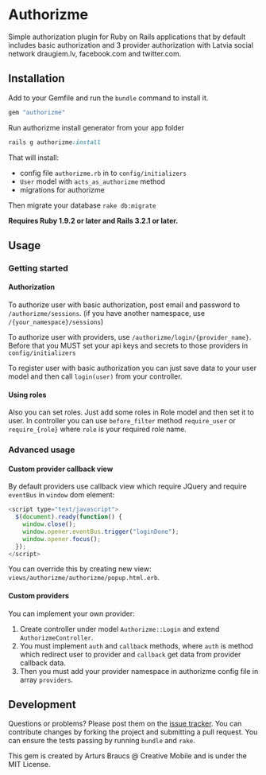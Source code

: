 # Authorizme

Simple authorization plugin for Ruby on Rails applications that by default includes basic authorization and 3 provider authorization with Latvia social network draugiem.lv, facebook.com and twitter.com.

## Installation

Add to your Gemfile and run the `bundle` command to install it.

```ruby
gem "authorizme"
```

Run authorizme install generator from your app folder

```ruby
rails g authorizme:install
```

That will install:

* config file `authorizme.rb` in to `config/initializers`
* `User` model with `acts_as_authorizme` method
* migrations for authorizme

Then migrate your database `rake db:migrate`

**Requires Ruby 1.9.2 or later and Rails 3.2.1 or later.**

## Usage

### Getting started

#### Authorization

To authorize user with basic authorization, post email and password to `/authorizme/sessions`. (if you have another namespace, use `/{your_namespace}/sessions`)

To authorize user with providers, use `/authorizme/login/{provider_name}`. Before that you MUST set your api keys and secrets to those providers in `config/initializers`

To register user with basic authorization you can just save data to your user model and then call `login(user)` from your controller.

#### Using roles

Also you can set roles. Just add some roles in Role model and then set it to user. In controller you can use `before_filter` method `require_user` or `require_{role}` where `role` is your required role name. 

### Advanced usage

#### Custom provider callback view

By default providers use callback view which require JQuery and require `eventBus` in `window` dom element:

```javascript
<script type="text/javascript">
  $(document).ready(function() {
    window.close();
    window.opener.eventBus.trigger("loginDone");
    window.opener.focus();
  });
</script>
```
You can override this by creating new view: `views/authorizme/authorizme/popup.html.erb`.

#### Custom providers

You can implement your own provider: 

1. Create controller under model `Authorizme::Login` and extend `AuthorizmeController`. 
2. You must implement `auth` and `callback` methods, where `auth` is method which redirect user to provider and `callback` get data from provider callback data. 
3. Then you must add your provider namespace in authorizme config file in array `providers`. 

## Development

Questions or problems? Please post them on the [issue tracker](https://github.com/CreativeMobile/authorizme/issues). You can contribute changes by forking the project and submitting a pull request. You can ensure the tests passing by running `bundle` and `rake`.

This gem is created by Arturs Braucs @ Creative Mobile and is under the MIT License.